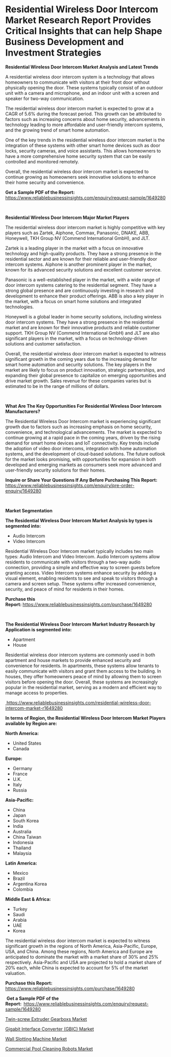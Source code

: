 <p><h1>Residential Wireless Door Intercom Market Research Report Provides Critical Insights that can help Shape Business Development and Investment Strategies</h1></p><p><strong>Residential Wireless Door Intercom Market Analysis and Latest Trends</strong></p>
<p><p>A residential wireless door intercom system is a technology that allows homeowners to communicate with visitors at their front door without physically opening the door. These systems typically consist of an outdoor unit with a camera and microphone, and an indoor unit with a screen and speaker for two-way communication.</p><p>The residential wireless door intercom market is expected to grow at a CAGR of 5.6% during the forecast period. This growth can be attributed to factors such as increasing concerns about home security, advancements in technology leading to more affordable and user-friendly intercom systems, and the growing trend of smart home automation.</p><p>One of the key trends in the residential wireless door intercom market is the integration of these systems with other smart home devices such as door locks, security cameras, and voice assistants. This allows homeowners to have a more comprehensive home security system that can be easily controlled and monitored remotely.</p><p>Overall, the residential wireless door intercom market is expected to continue growing as homeowners seek innovative solutions to enhance their home security and convenience.</p></p>
<p><strong>Get a Sample PDF of the Report:&nbsp;</strong> <a href="https://www.reliablebusinessinsights.com/enquiry/request-sample/1649280">https://www.reliablebusinessinsights.com/enquiry/request-sample/1649280</a></p>
<p>&nbsp;</p>
<p><strong>Residential Wireless Door Intercom Major Market Players</strong></p>
<p><p>The residential wireless door intercom market is highly competitive with key players such as Zartek, Aiphone, Commax, Panasonic, DNAKE, ABB, Honeywell, TKH Group NV (Commend International GmbH), and JLT. </p><p>Zartek is a leading player in the market with a focus on innovative technology and high-quality products. They have a strong presence in the residential sector and are known for their reliable and user-friendly door intercom systems. Aiphone is another prominent player in the market, known for its advanced security solutions and excellent customer service.</p><p>Panasonic is a well-established player in the market, with a wide range of door intercom systems catering to the residential segment. They have a strong global presence and are continuously investing in research and development to enhance their product offerings. ABB is also a key player in the market, with a focus on smart home solutions and integrated technologies.</p><p>Honeywell is a global leader in home security solutions, including wireless door intercom systems. They have a strong presence in the residential market and are known for their innovative products and reliable customer support. TKH Group NV (Commend International GmbH) and JLT are also significant players in the market, with a focus on technology-driven solutions and customer satisfaction.</p><p>Overall, the residential wireless door intercom market is expected to witness significant growth in the coming years due to the increasing demand for smart home automation and security solutions. The key players in the market are likely to focus on product innovation, strategic partnerships, and expanding their global presence to capitalize on emerging opportunities and drive market growth. Sales revenue for these companies varies but is estimated to be in the range of millions of dollars.</p></p>
<p>&nbsp;</p>
<p><strong>What Are The Key Opportunities For Residential Wireless Door Intercom Manufacturers?</strong></p>
<p><p>The Residential Wireless Door Intercom market is experiencing significant growth due to factors such as increasing emphasis on home security, convenience, and technological advancements. The market is expected to continue growing at a rapid pace in the coming years, driven by the rising demand for smart home devices and IoT connectivity. Key trends include the adoption of video door intercoms, integration with home automation systems, and the development of cloud-based solutions. The future outlook for the market looks promising, with opportunities for expansion in both developed and emerging markets as consumers seek more advanced and user-friendly security solutions for their homes.</p></p>
<p><strong>Inquire or Share Your Questions If Any Before Purchasing This Report:</strong> <a href="https://www.reliablebusinessinsights.com/enquiry/pre-order-enquiry/1649280">https://www.reliablebusinessinsights.com/enquiry/pre-order-enquiry/1649280</a></p>
<p>&nbsp;</p>
<p><strong>Market Segmentation</strong></p>
<p><strong>The Residential Wireless Door Intercom Market Analysis by types is segmented into:</strong></p>
<p><ul><li>Audio Intercom</li><li>Video Intercom</li></ul></p>
<p><p>Residential Wireless Door Intercom market typically includes two main types: Audio Intercom and Video Intercom. Audio Intercom systems allow residents to communicate with visitors through a two-way audio connection, providing a simple and effective way to screen guests before granting access. Video Intercom systems enhance security by adding a visual element, enabling residents to see and speak to visitors through a camera and screen setup. These systems offer increased convenience, security, and peace of mind for residents in their homes.</p></p>
<p><strong>Purchase this Report:&nbsp;</strong><a href="https://www.reliablebusinessinsights.com/purchase/1649280">https://www.reliablebusinessinsights.com/purchase/1649280</a></p>
<p>&nbsp;</p>
<p><strong>The Residential Wireless Door Intercom Market Industry Research by Application is segmented into:</strong></p>
<p><ul><li>Apartment</li><li>House</li></ul></p>
<p><p>Residential wireless door intercom systems are commonly used in both apartment and house markets to provide enhanced security and convenience for residents. In apartments, these systems allow tenants to easily communicate with visitors and grant them access to the building. In houses, they offer homeowners peace of mind by allowing them to screen visitors before opening the door. Overall, these systems are increasingly popular in the residential market, serving as a modern and efficient way to manage access to properties.</p></p>
<p><a href="https://www.reliablebusinessinsights.com/residential-wireless-door-intercom-market-r1649280">&nbsp;https://www.reliablebusinessinsights.com/residential-wireless-door-intercom-market-r1649280</a></p>
<p><strong>In terms of Region, the Residential Wireless Door Intercom Market Players available by Region are:</strong></p>
<p>
    <p> <strong> North America: </strong>
        <ul>
            <li>United States</li>
            <li>Canada</li>
        </ul>
        </p> 
    <p> <strong> Europe: </strong>
        <ul>
            <li>Germany</li>
            <li>France</li>
            <li>U.K.</li>
            <li>Italy</li>
            <li>Russia</li>
        </ul>
        </p> 
    <p> <strong> Asia-Pacific: </strong>
        <ul>
            <li>China</li>
            <li>Japan</li>
            <li>South Korea</li>
            <li>India</li>
            <li>Australia</li>
            <li>China Taiwan</li>
            <li>Indonesia</li>
            <li>Thailand</li>
            <li>Malaysia</li>
        </ul>
        </p> 
    <p> <strong> Latin America: </strong>
        <ul>
            <li>Mexico</li>
            <li>Brazil</li>
            <li>Argentina Korea</li>
            <li>Colombia</li>
        </ul>
        </p> 
    <p> <strong> Middle East & Africa: </strong>
        <ul>
            <li>Turkey</li>
            <li>Saudi</li>
            <li>Arabia</li>
            <li>UAE</li>
            <li>Korea</li>
        </ul>
    </p>
    </p>
<p><p>The residential wireless door intercom market is expected to witness significant growth in the regions of North America, Asia-Pacific, Europe, USA, and China. Among these regions, North America and Europe are anticipated to dominate the market with a market share of 30% and 25% respectively. Asia-Pacific and USA are projected to hold a market share of 20% each, while China is expected to account for 5% of the market valuation.</p></p>
<p><strong>Purchase this Report: </strong><a href="https://www.reliablebusinessinsights.com/purchase/1649280">https://www.reliablebusinessinsights.com/purchase/1649280</a></p>
<p>&nbsp;<strong>Get a Sample PDF of the Report:&nbsp;&nbsp;</strong><a href="https://www.reliablebusinessinsights.com/enquiry/request-sample/1649280">https://www.reliablebusinessinsights.com/enquiry/request-sample/1649280</a></p>
<p><strong></strong></p>
<p><p><a href="https://github.com/sarahterry458/Market-Research-Report-List-1/blob/main/twin-screw-extruder-gearboxs-market.md">Twin-screw Extruder Gearboxs Market</a></p><p><a href="https://medium.com/@samantha.welch56767/global-gigabit-interface-converter-gbic-market-size-is-expected-to-experience-a-cagr-of-12-1-e4450c11cbff">Gigabit Interface Converter (GBIC) Market</a></p><p><a href="https://medium.com/@guadaluannon456456/market-forecast-global-wall-slotting-machine-trends-and-impact-analysis-2024-2031-by-e58a75a35676">Wall Slotting Machine Market</a></p><p><a href="https://github.com/tristaoole5674/Market-Research-Report-List-1/blob/main/commercial-pool-cleaning-robots-market.md">Commercial Pool Cleaning Robots Market</a></p></p>